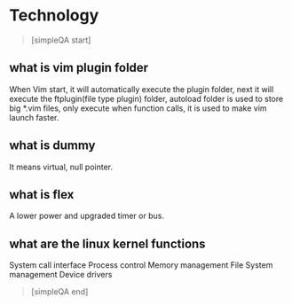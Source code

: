 # Technology


> [simpleQA start]

## what is vim plugin folder
When Vim start, it will automatically execute the plugin folder, next it will execute the ftplugin(file type plugin) folder, autoload folder is used to store big *.vim files, only execute when function calls, it is used to make vim launch faster.

## what is dummy
It means virtual, null pointer.

## what is flex
A lower power and upgraded timer or bus.

## what are the linux kernel functions
System call interface
Process control
Memory management
File System management
Device drivers

> [simpleQA end]
